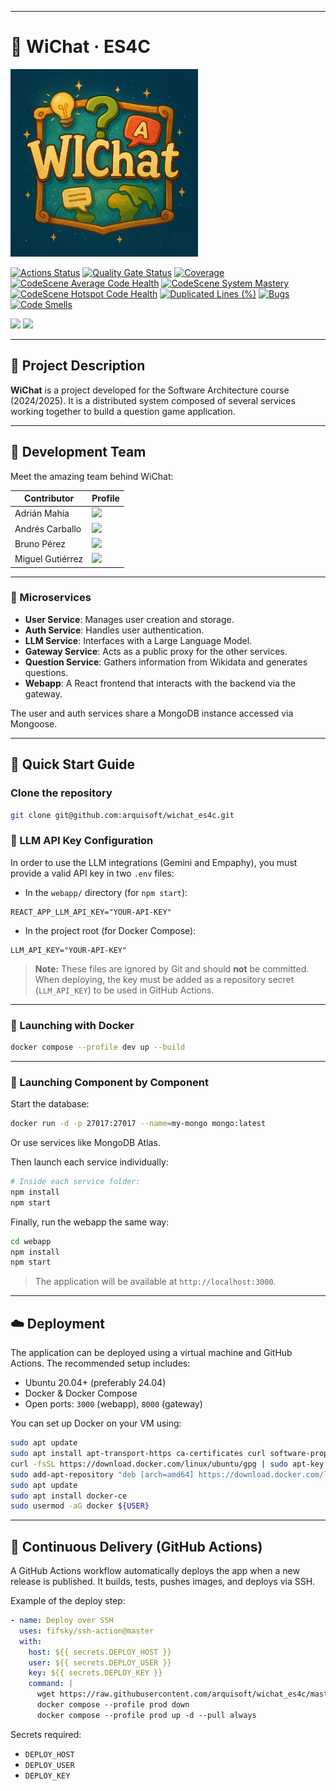 
---

# 🤖 WiChat · ES4C

<p>
  <img src="webapp/src/assets/images/WIChat.png" width="300" alt="WiChat Logo">
</p>

[![Actions Status](https://github.com/arquisoft/wichat_es4c/workflows/CI%20for%20wichat_es4c/badge.svg)](https://github.com/arquisoft/wichat_es4c/actions)
[![Quality Gate Status](https://sonarcloud.io/api/project_badges/measure?project=Arquisoft_wichat_es4c&metric=alert_status)](https://sonarcloud.io/summary/new_code?id=Arquisoft_wichat_es4c)
[![Coverage](https://sonarcloud.io/api/project_badges/measure?project=Arquisoft_wichat_es4c&metric=coverage)](https://sonarcloud.io/summary/new_code?id=Arquisoft_wichat_es4c)
[![CodeScene Average Code Health](https://codescene.io/projects/65544/status-badges/average-code-health)](https://codescene.io/projects/65544)
[![CodeScene System Mastery](https://codescene.io/projects/65544/status-badges/system-mastery)](https://codescene.io/projects/65544)
[![CodeScene Hotspot Code Health](https://codescene.io/projects/65544/status-badges/hotspot-code-health)](https://codescene.io/projects/65544)
[![Duplicated Lines (%)](https://sonarcloud.io/api/project_badges/measure?project=Arquisoft_wichat_es4c&metric=duplicated_lines_density)](https://sonarcloud.io/summary/new_code?id=Arquisoft_wichat_es4c)
[![Bugs](https://sonarcloud.io/api/project_badges/measure?project=Arquisoft_wichat_es4c&metric=bugs)](https://sonarcloud.io/summary/new_code?id=Arquisoft_wichat_es4c)
[![Code Smells](https://sonarcloud.io/api/project_badges/measure?project=Arquisoft_wichat_es4c&metric=code_smells)](https://sonarcloud.io/summary/new_code?id=Arquisoft_wichat_es4c)

<p float="left">
  <img src="https://blog.wildix.com/wp-content/uploads/2020/06/react-logo.jpg" height="100">
  <img src="https://miro.medium.com/max/365/1*Jr3NFSKTfQWRUyjblBSKeg.png" height="100">
</p>

---

## 📌 Project Description

**WiChat** is a project developed for the Software Architecture course (2024/2025). It is a distributed system composed of several services working together to build a question game application.

---

## 👥 Development Team

Meet the amazing team behind WiChat:

| Contributor | Profile |
| ------------- | ------------- |
| Adrián Mahía | <a href="https://github.com/adrianmahialoredo"><img src="https://img.shields.io/badge/adrianmahialoredo-Adrián Mahía-red"></a>  |
| Andrés Carballo  | <a href="https://github.com/uo287983"><img src="https://img.shields.io/badge/uo287983-Andrés Carballo-purple"></a>  |
| Bruno Pérez  | <a href="https://github.com/BrunoPrzCu"><img src="https://img.shields.io/badge/BrunoPrzCu-Bruno Pérez-green"></a>  |
| Miguel Gutiérrez  | <a href="https://github.com/miguelgutierrezg"><img src="https://img.shields.io/badge/miguelgutierrezg-Miguel Gutiérrez-blue"></a>  |

---

### 🧩 Microservices

- **User Service**: Manages user creation and storage.
- **Auth Service**: Handles user authentication.
- **LLM Service**: Interfaces with a Large Language Model.
- **Gateway Service**: Acts as a public proxy for the other services.
- **Question Service**: Gathers information from Wikidata and generates questions.
- **Webapp**: A React frontend that interacts with the backend via the gateway.

The user and auth services share a MongoDB instance accessed via Mongoose.

---

## 🚀 Quick Start Guide

### Clone the repository

```bash
git clone git@github.com:arquisoft/wichat_es4c.git
```

### 🔐 LLM API Key Configuration

In order to use the LLM integrations (Gemini and Empaphy), you must provide a valid API key in two `.env` files:

- In the `webapp/` directory (for `npm start`):
```env
REACT_APP_LLM_API_KEY="YOUR-API-KEY"
```

- In the project root (for Docker Compose):
```env
LLM_API_KEY="YOUR-API-KEY"
```

> **Note:** These files are ignored by Git and should **not** be committed. When deploying, the key must be added as a repository secret (`LLM_API_KEY`) to be used in GitHub Actions.

---

### 🐳 Launching with Docker

```bash
docker compose --profile dev up --build
```

---

### 🧱 Launching Component by Component

Start the database:

```bash
docker run -d -p 27017:27017 --name=my-mongo mongo:latest
```

Or use services like MongoDB Atlas.

Then launch each service individually:

```bash
# Inside each service folder:
npm install
npm start
```

Finally, run the webapp the same way:

```bash
cd webapp
npm install
npm start
```

> The application will be available at `http://localhost:3000`.

---

## ☁️ Deployment

The application can be deployed using a virtual machine and GitHub Actions. The recommended setup includes:

- Ubuntu 20.04+ (preferably 24.04)
- Docker & Docker Compose
- Open ports: `3000` (webapp), `8000` (gateway)

You can set up Docker on your VM using:

```bash
sudo apt update
sudo apt install apt-transport-https ca-certificates curl software-properties-common
curl -fsSL https://download.docker.com/linux/ubuntu/gpg | sudo apt-key add -
sudo add-apt-repository "deb [arch=amd64] https://download.docker.com/linux/ubuntu focal stable"
sudo apt update
sudo apt install docker-ce
sudo usermod -aG docker ${USER}
```

---

## 🔄 Continuous Delivery (GitHub Actions)

A GitHub Actions workflow automatically deploys the app when a new release is published. It builds, tests, pushes images, and deploys via SSH.

Example of the deploy step:

```yml
- name: Deploy over SSH
  uses: fifsky/ssh-action@master
  with:
    host: ${{ secrets.DEPLOY_HOST }}
    user: ${{ secrets.DEPLOY_USER }}
    key: ${{ secrets.DEPLOY_KEY }}
    command: |
      wget https://raw.githubusercontent.com/arquisoft/wichat_es4c/master/docker-compose.yml -O docker-compose.yml
      docker compose --profile prod down
      docker compose --profile prod up -d --pull always
```

Secrets required:
- `DEPLOY_HOST`
- `DEPLOY_USER`
- `DEPLOY_KEY`





